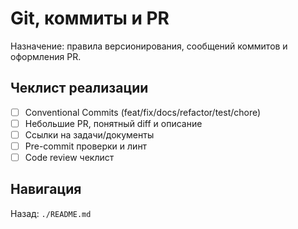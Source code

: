 # Git, коммиты и PR

Назначение: правила версионирования, сообщений коммитов и оформления PR.

## Чеклист реализации
- [ ] Conventional Commits (feat/fix/docs/refactor/test/chore)
- [ ] Небольшие PR, понятный diff и описание
- [ ] Ссылки на задачи/документы
- [ ] Pre-commit проверки и линт
- [ ] Code review чеклист

## Навигация
Назад: `./README.md`